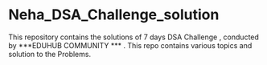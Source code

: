 # Neha_DSA_Challenge_solution
This repository contains the solutions of 7 days DSA Challenge , conducted by 
***EDUHUB COMMUNITY *** .
This repo contains various topics and solution to the Problems.
